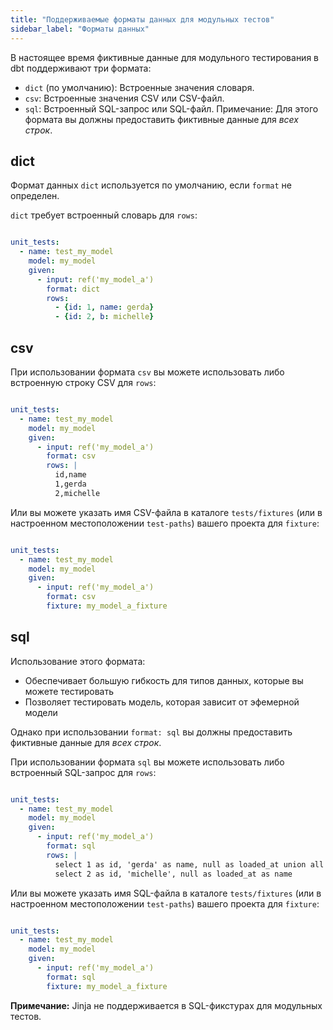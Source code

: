```yaml
---
title: "Поддерживаемые форматы данных для модульных тестов"
sidebar_label: "Форматы данных"
---
```


В настоящее время фиктивные данные для модульного тестирования в dbt поддерживают три формата:

- `dict` (по умолчанию): Встроенные значения словаря.
- `csv`: Встроенные значения CSV или CSV-файл.
- `sql`: Встроенный SQL-запрос или SQL-файл. Примечание: Для этого формата вы должны предоставить фиктивные данные для _всех строк_.

## dict

Формат данных `dict` используется по умолчанию, если `format` не определен.

`dict` требует встроенный словарь для `rows`:

```yml

unit_tests:
  - name: test_my_model
    model: my_model
    given:
      - input: ref('my_model_a')
        format: dict
        rows:
          - {id: 1, name: gerda}
          - {id: 2, b: michelle}    

```

## csv

При использовании формата `csv` вы можете использовать либо встроенную строку CSV для `rows`:

```yml

unit_tests:
  - name: test_my_model
    model: my_model
    given:
      - input: ref('my_model_a')
        format: csv
        rows: |
          id,name
          1,gerda
          2,michelle

```

Или вы можете указать имя CSV-файла в каталоге `tests/fixtures` (или в настроенном местоположении `test-paths`) вашего проекта для `fixture`:

```yml

unit_tests:
  - name: test_my_model
    model: my_model
    given:
      - input: ref('my_model_a')
        format: csv
        fixture: my_model_a_fixture

```

## sql

Использование этого формата:
- Обеспечивает большую гибкость для типов данных, которые вы можете тестировать
- Позволяет тестировать модель, которая зависит от эфемерной модели

Однако при использовании `format: sql` вы должны предоставить фиктивные данные для _всех строк_.

При использовании формата `sql` вы можете использовать либо встроенный SQL-запрос для `rows`:

```yml

unit_tests:
  - name: test_my_model
    model: my_model
    given:
      - input: ref('my_model_a')
        format: sql
        rows: |
          select 1 as id, 'gerda' as name, null as loaded_at union all
          select 2 as id, 'michelle', null as loaded_at as name

```

Или вы можете указать имя SQL-файла в каталоге `tests/fixtures` (или в настроенном местоположении `test-paths`) вашего проекта для `fixture`:

```yml

unit_tests:
  - name: test_my_model
    model: my_model
    given:
      - input: ref('my_model_a')
        format: sql
        fixture: my_model_a_fixture

```

**Примечание:** Jinja не поддерживается в SQL-фикстурах для модульных тестов.